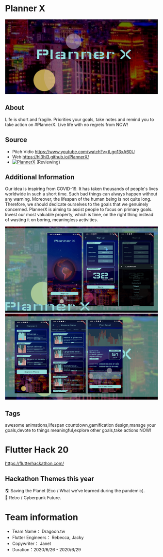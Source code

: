 

# Planner X
<img src="https://github.com/QuiverYang/BucketList/blob/master/readme/store_tiny_banner_1024_500.png" width="800">

## About
Life is short and fragile. Priorities your goals, take notes and remind you to take action on #PlannerX. Live life with no regrets from NOW!

## Source
- Pitch Vidio https://www.youtube.com/watch?v=tLgq13xA60U
- Web https://hl3hl3.github.io/PlannerX/
- <a href="https://play.google.com/store/apps/details?id=com.monglinyang.bucketlist"><img alt="PlannerX" src="https://miro.medium.com/max/640/1*SPxI8aGE4n4lfZL-5S6w3Q.png"></a> (Reviewing)


## Additional Information
Our idea is inspiring from COVID-19. It has taken thousands of people's lives worldwide in such a short time. Such bad things can always happen without any warning. Moreover, the lifespan of the human being is not quite long. Therefore, we should dedicate ourselves to the goals that we genuinely concerned. PlannerX is aiming to assist people to focus on primary goals. Invest our most valuable property, which is time, on the right thing instead of wasting it on boring, meaningless activities.


<img src="https://github.com/QuiverYang/BucketList/blob/master/readme/store_tiny_screen_3840_2160_1.png" width="800">
<img src="https://github.com/QuiverYang/BucketList/blob/master/readme/store_tiny_screen_3840_2160_2.png" width="800">






## Tags
awesome animations,lifespan countdown,gamification design,manage your goals,devote to things meaningful,explore other goals,take actions NOW!



# Flutter Hack 20
https://flutterhackathon.com/

## Hackathon Themes this year
🌎 Saving the Planet (Eco / What we’ve learned during the pandemic).   
👾 Retro / Cyberpunk Future.   

# Team information
- Team Name： Dragoon.tw    
- Flutter Engineers： Rebecca, Jacky    
- Copywriter： Janet    
- Duration：2020/6/26 - 2020/6/29    

